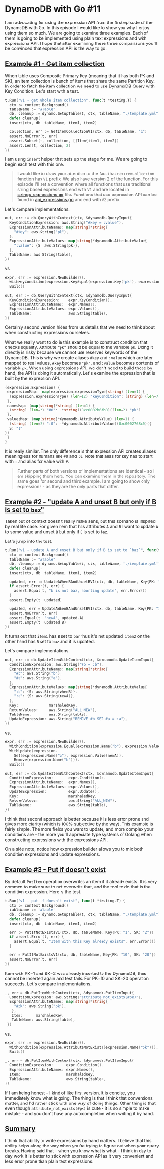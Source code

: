 # DynamoDB with Go #11

I am advocating for using the expression API from the first episode of the DynamoDB with Go. In this episode I would like to show you why I enjoy using them so much. We are going to examine three examples. Each of them is going to be implemented using plain text expressions and with expressions API. I hope that after examining these three comparisons you'll be convinced that expression API is the way to go.

## [Example #1 - Get item collection ](#example1)
When table uses Composite Primary Key (meaning that it has both PK and SK), an item collection is bunch of items that share the same Partition Key. In order to fetch the item collection we need to use DynamoDB Query with Key Condition. Let's start with a test.

```go
t.Run("v1 - get whole item collection", func(t *testing.T) {
  ctx := context.Background()
  tableName := "ATable"
  db, cleanup := dynamo.SetupTable(t, ctx, tableName, "./template.yml")
  defer cleanup()
  insert(ctx, db, tableName, item1, item2)

  collection, err := GetItemCollectionV1(ctx, db, tableName, "1")
  assert.NoError(t, err)
  assert.Subset(t, collection, []Item{item1, item2})
  assert.Len(t, collection, 2)
})
```

I am using `insert` helper that sets up the stage for me. We are going to begin each test with this one.

> I would like to draw your attention to the fact that `GetItemCollection` function has `V1` prefix. We also have version 2 of the function. For this episode I'll set a convention where all functions that use traditional string based expressions end with `V1` and are located in [strings_expressions.go](./strings_expressions.go) file. Functions that use expression API can be found in [api_expressions.go](./api_expressions.go) and end with `V2` prefix.

Let's compare implementations.

```go
out, err := db.QueryWithContext(ctx, &dynamodb.QueryInput{
  KeyConditionExpression: aws.String("#key = :value"),
  ExpressionAttributeNames: map[string]*string{
    "#key": aws.String("pk"),
  },
  ExpressionAttributeValues: map[string]*dynamodb.AttributeValue{
  	":value": {S: aws.String(pk)},
  },
  TableName: aws.String(table),
})
```

vs

```go
expr, err := expression.NewBuilder().
  WithKeyCondition(expression.KeyEqual(expression.Key("pk"), expression.Value(pk))).
  Build()

out, err := db.QueryWithContext(ctx, &dynamodb.QueryInput{
  KeyConditionExpression:    expr.KeyCondition(),
  ExpressionAttributeNames:  expr.Names(),
  ExpressionAttributeValues: expr.Values(),
  TableName:                 aws.String(table),
})
```

Certainly second version hides from us details that we need to think about when constructing expressions ourselves.

What we really want to do in this example is to construct condition that checks equality. Attribute `"pk"` should be equal to the variable `pk`. Doing it directly is risky because we cannot use reserved keywords of the DynamoDB. This is why we create aliases `#key` and `:value` which are later mapped to real values, `#key` becomes `"pk"`, and `:value` becomes contents of variable `pk`. When using expressions API, we don't need to build these by hand, the API is doing it automatically. Let's examine the expression that is built by the expression API.

```go
(expression.Expression) {
 expressionMap: (map[expression.expressionType]string) (len=1) {
  (expression.expressionType) (len=12) "keyCondition": (string) (len=7) "#0 = :0"
 },
 namesMap: (map[string]*string) (len=1) {
  (string) (len=2) "#0": (*string)(0xc0002b63b0)((len=2) "pk")
 },
 valuesMap: (map[string]*dynamodb.AttributeValue) (len=1) {
  (string) (len=2) ":0": (*dynamodb.AttributeValue)(0xc0002768c0)({
  S: "1"
})
 }
}
```

It is really similar. The only difference is that expression API creates aliases meaningless for humans like `#0` and `:0`. Note that alias for key has to start with `:` and alias for value with `#`. 

> Further parts of both versions of implementations are identical - so I am skipping them here. You can examine them in the repository. The same goes for second and third example. I am going to show only expressions - as they are the only parts that differ.

## [Example #2 - "update A and unset B but only if B is set to `baz`"](#example2)

Taken out of context doesn't really make sens, but this scenario is inspired by real life case. For given item that has attributes `A` and `B` I want to update `A` to some value and unset `B` but only if `B` is set to `baz`.

Let's jump into the test.

```go
t.Run("v1 - update A and unset B but only if B is set to `baz`", func(t *testing.T) {
  ctx := context.Background()
  tableName := "ATable"
  db, cleanup := dynamo.SetupTable(t, ctx, tableName, "./template.yml")
  defer cleanup()
  insert(ctx, db, tableName, item1, item2)

  updated, err := UpdateAWhenBAndUnsetBV1(ctx, db, tableName, Key{PK: "1", SK: "1"}, "newA", "baz")
  if assert.Error(t, err) {
  	assert.Equal(t, "b is not baz, aborting update", err.Error())
  }
  assert.Empty(t, updated)

  updated, err = UpdateAWhenBAndUnsetBV1(ctx, db, tableName, Key{PK: "1", SK: "2"}, "newA", "baz")
  assert.NoError(t, err)
  assert.Equal(t, "newA", updated.A)
  assert.Empty(t, updated.B)
})
```
It turns out that `item1` has `B` set to `bar` thus it's not updated, `item2` on the other hand has `B` set to `baz` and it is updated.

Let's compare implementations.

```go
out, err := db.UpdateItemWithContext(ctx, &dynamodb.UpdateItemInput{
  ConditionExpression: aws.String("#b = :b"),
  ExpressionAttributeNames: map[string]*string{
    "#b": aws.String("b"),
    "#a": aws.String("a"),
  },
  ExpressionAttributeValues: map[string]*dynamodb.AttributeValue{
    ":b": {S: aws.String(whenB)},
    ":a": {S: aws.String(newA)},
  },
  Key:              marshaledKey,
  ReturnValues:     aws.String("ALL_NEW"),
  TableName:        aws.String(table),
  UpdateExpression: aws.String("REMOVE #b SET #a = :a"),
})
```

vs.

```go
expr, err := expression.NewBuilder().
  WithCondition(expression.Equal(expression.Name("b"), expression.Value(whenB))).
  WithUpdate(expression.
    Set(expression.Name("a"), expression.Value(newA)).
    Remove(expression.Name("b"))).
  Build()

out, err := db.UpdateItemWithContext(ctx, &dynamodb.UpdateItemInput{
  ConditionExpression:       expr.Condition(),
  ExpressionAttributeNames:  expr.Names(),
  ExpressionAttributeValues: expr.Values(),
  UpdateExpression:          expr.Update(),
  Key:                       marshaledKey,
  ReturnValues:              aws.String("ALL_NEW"),
  TableName:                 aws.String(table),
})
```

I think that second approach is better because it is less error prone and gives more clarity (which is 100% subjective by the way). This example is fairly simple. The more fields you want to update, and more complex your conditions are - the more you'll appreciate type systems of Golang when constructing expressions with the expressions API. 

On a side note, notice how expression builder allows you to mix both condition expressions and update expressions.

## [Example #3 - Put if doesn't exist](#example3)

By default `PutItem` operation overwrites an item if it already exists. It is very common to make sure to not overwrite that, and the tool to do that is the condition expression. Here is the test.

```go
t.Run("v1 - put if doesn't exist", func(t *testing.T) {
  ctx := context.Background()
  tableName := "ATable"
  db, cleanup := dynamo.SetupTable(t, ctx, tableName, "./template.yml")
  defer cleanup()
  insert(ctx, db, tableName, item1, item2)

  err := PutIfNotExistsV1(ctx, db, tableName, Key{PK: "1", SK: "2"})
  if assert.Error(t, err) {
  	assert.Equal(t, "Item with this Key already exists", err.Error())
  }

  err = PutIfNotExistsV1(ctx, db, tableName, Key{PK: "10", SK: "20"})
  assert.NoError(t, err)
})
```

Item with PK=1 and SK=2 was already inserted to the DynamoDB, thus cannot be inserted again and test fails. For PK=10 and  SK=20 operation succeeds. Let's compare implementations.

```go
_, err = db.PutItemWithContext(ctx, &dynamodb.PutItemInput{
  ConditionExpression: aws.String("attribute_not_exists(#pk)"),
  ExpressionAttributeNames: map[string]*string{
  	"#pk": aws.String("pk"),
   },
   Item:      marshaledKey,
   TableName: aws.String(table),
 })
```
 
vs.

```go
expr, err := expression.NewBuilder().
  WithCondition(expression.AttributeNotExists(expression.Name("pk"))).
  Build()

_, err = db.PutItemWithContext(ctx, &dynamodb.PutItemInput{
  ConditionExpression:      expr.Condition(),
  ExpressionAttributeNames: expr.Names(),
  Item:                     marshaledKey,
  TableName:                aws.String(table),
})
```

If I am being honest - I kind of like first version. It is concise, you immediately know what is going. The thing is that I think that conventions matter, and I'd rather stick with one way of doing things. Other thing is that even though `attribute_not_exists(#pk)` is cute - it is so simple to make mistake - and you don't have any autocompletion when writing it by hand.

## [Summary](#summary)
I think that ability to write expressions by hand matters. I believe that this ability helps along the way when you're trying to figure out when your query breaks. Having said that - when you know what is what - I think in day to day work it is better to stick with expression API as it very convenient and less error prone than plain text expressions.
